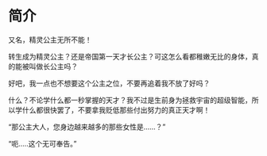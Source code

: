 # 简介

又名，精灵公主无所不能！

转生成为精灵公主？还是帝国第一天才长公主？可这怎么看都稚嫩无比的身体，真的能被叫做长公主吗？

好吧，我一点也不想要这个公主之位，不要再追着我不放了好吗？

什么？不论学什么都一秒掌握的天才？我不过是生前身为拯救宇宙的超级智能，所以学什么都很快罢了，不要拿我贬低那些付出努力的真正天才啊！

“那公主大人，您身边越来越多的那些女性是......？”

“呃.....这个无可奉告。”

